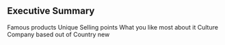 ## Executive Summary
Famous products
Unique Selling points
What you like most about it
Culture
Company based out of Country
new

